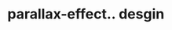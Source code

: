 # parallax-effect.. desgin                                                                                                                                                                                                                                                                                                                                                                                                                                                                                                                                                                       
